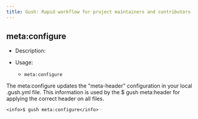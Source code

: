 ```yaml
---
title: Gush: Rapid workflow for project maintainers and contributors
---
```

meta:configure
--------------

* Description: <none>
* Usage:

  * `meta:configure`

The <info>meta:configure</info> updates the "meta-header" configuration in your local .gush.yml file.
This information is used by the <info>$ gush meta:header</info> for applying the correct header on all files.

    <info>$ gush meta:configure</info>




